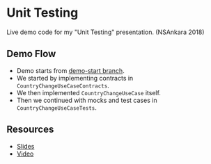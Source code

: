 # Unit Testing

Live demo code for my "Unit Testing" presentation. (NSAnkara 2018)

## Demo Flow

* Demo starts from [demo-start branch](https://github.com/gokselkoksal/Presentation-UnitTesting/tree/demo-start).
* We started by implementing contracts in `CountryChangeUseCaseContracts`.
* We then implemented `CountryChangeUseCase` itself.
* Then we continued with mocks and test cases in `CountryChangeUseCaseTests`.

## Resources

* [Slides](https://speakerdeck.com/gokselkoksal/unit-testing)
* [Video](https://youtu.be/bfBiu_GM7Jg?t=3230)
